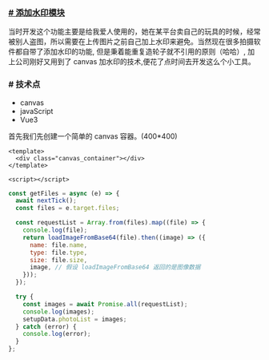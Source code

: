 ### [# 添加水印模块](http://122.51.48.31/#/watermark)

当时开发这个功能主要是给我爱人使用的，她在某平台卖自己的玩具的时候，经常被别人盗图，所以需要在上传图片之前自己加上水印来避免。当然现在很多拍摄软件都自带了添加水印的功能, 但是秉着能重复造轮子就不引用的原则（哈哈）, 加上公司刚好又用到了 canvas 加水印的技术,便花了点时间去开发这么个小工具。

### # 技术点

- canvas
- javaScript
- Vue3

首先我们先创建一个简单的 canvas 容器。(400\*400)

```vue
<template>
  <div class="canvas_container"></div>
</template>

<script></script>
```

```js
const getFiles = async (e) => {
  await nextTick();
  const files = e.target.files;

  const requestList = Array.from(files).map((file) => {
    console.log(file);
    return loadImageFromBase64(file).then((image) => ({
      name: file.name,
      type: file.type,
      size: file.size,
      image, // 假设 loadImageFromBase64 返回的是图像数据
    }));
  });

  try {
    const images = await Promise.all(requestList);
    console.log(images);
    setupData.photoList = images;
  } catch (error) {
    console.log(error);
  }
};
```
